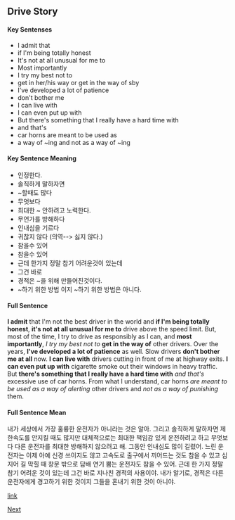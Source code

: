 Drive Story
------------

#### Key Sentenses
- I admit that
- if I'm being totally honest
- It's not at all unusual for me to 
- Most importantly
- I try my best not to 
- get in her/his way or get in the way of sby
- I've developed a lot of patience
- don't bother me
- I can live with
- I can even put up with
- But there's something that I really have a hard time with
- and that's
- car horns are meant to be used as
- a way of ~ing and not as a way of ~ing
 


#### Key Sentence Meaning
- 인정한다.
- 솔직하게 말하자면
- ~할때도 많다
- 무엇보다
- 최대한 ~ 안하려고 노력한다.
- 무언가를 방해하다
- 인내심을 기르다
- 귀찮지 않다 (의역--> 싫지 않다.)
- 참을수 있어
- 참을수 있어
- 근데 한가지 정말 참기 어려운것이 있는데
- 그건 바로
- 경적은 ~을 위해 만들어진것이다.
- ~하기 위한 방법 이지 ~하기 위한 방법은 아니다.



#### Full Sentence
**I admit** that I'm not the best driver in the world and **if I'm being totally honest**, **it's not at all unusual for me to** drive above the speed limit. But, most of the time, I try to drive as responsibly as I can, and **most importantly**, *I try my best not to* **get in the way of** other drivers. Over the years, **I've developed a lot of patience** as well. Slow drivers **don't bother me at all** now. **I can live with** drivers cutting in front of me at highway exits. **I can even put up with** cigarette smoke out their windows in heavy traffic. But **there's something that I really have a hard time with** *and that's* excessive use of car horns. From what I understand, car horns *are meant to be used as a way of alerting* other drivers and *not as a way of punishing* them.


#### Full Sentence Mean
내가 세상에서 가장 훌륭한 운전자가 아니라는 것은 알아. 그리고 솔직하게 말하자면 제한속도를 안지킬 때도 많지만 대체적으로는 최대한 책임감 있게 운전하려고 하고 무엇보다 다른 운전자를 최대한 방해하지 않으려고 해. 그동안 인내심도 많이 길렀어. 느린 운전자는 이제 아예 신경 쓰이지도 않고 고속도로 출구에서 끼어드는 것도 참을 수 있고 심지어 길 막힐 때 창문 밖으로 담배 연기 뿜는 운전자도 참을 수 있어. 근데 한 가지 정말 참기 어려운 것이 있는데 그건 바로 지나친 경적의 사용이야. 내가 알기로, 경적은 다른 운전자에게 경고하기 위한 것이지 그들을 혼내기 위한 것이 아니야.

[link](https://www.youtube.com/watch?v=poDx7qMITco)


[Next](./%NEXT)
